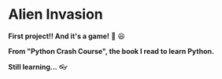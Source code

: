 # Alien Invasion
 **First project!! And it's a game!** :space_invader: :satisfied:

 **From "Python Crash Course", the book I read to learn Python.**
 
 **Still learning...** :eyeglasses:
